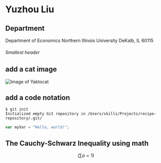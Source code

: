 # Yuzhou Liu

## Department

Department of Economics
Northern Illinois University
DeKalb, IL 60115

###### Smallest header

## add a cat image
![Image of Yaktocat](https://octodex.github.com/images/yaktocat.png)

## add a code notation

```
$ git init
Initialized empty Git repository in /Users/skills/Projects/recipe-repository/.git/
```

```javascript
var myVar = "Hello, world!";
```

## The Cauchy-Schwarz Inequality using math

```math
\left( \sum a = 1)
```
